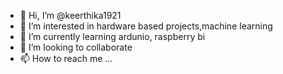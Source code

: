 - 👋 Hi, I’m @keerthika1921
- 👀 I’m interested in hardware based projects,machine learning
- 🌱 I’m currently learning ardunio, raspberry bi
- 💞️ I’m looking to collaborate
- 📫 How to reach me ...

<!---
keerthika1921/keerthika1921 is a ✨ special ✨ repository because its `README.md` (this file) appears on your GitHub profile.
You can click the Preview link to take a look at your changes.
--->
